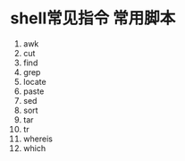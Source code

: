 # shell常见指令 常用脚本
1. awk
2. cut
3. find
4. grep
5. locate
6. paste
7. sed
8. sort
9. tar
10. tr
11. whereis
12. which
